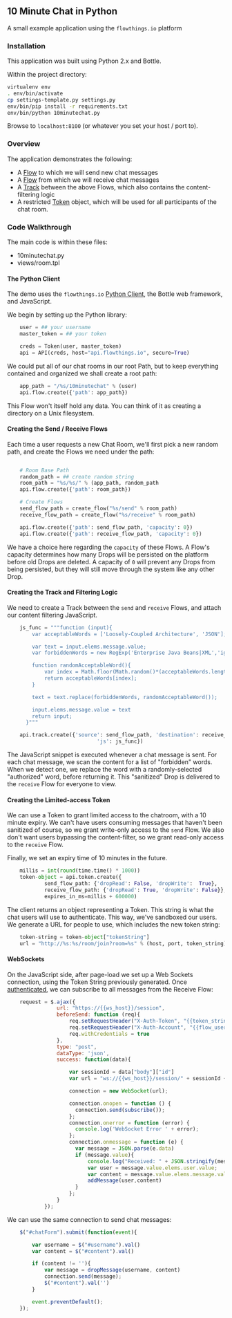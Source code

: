 ## 10 Minute Chat in Python

A small example application using the `flowthings.io` platform

### Installation

This application was built using Python 2.x and Bottle.

Within the project directory:
```bash
virtualenv env
. env/bin/activate
cp settings-template.py settings.py
env/bin/pip install -r requirements.txt
env/bin/python 10minutechat.py
```
Browse to `localhost:8100` (or whatever you set your host / port to).

### Overview

The application demonstrates the following:

* A [Flow](https://flowthings.io/docs/flow-object-overview) to which we will send new chat messages
* A [Flow](https://flowthings.io/docs/flow-object-overview) from which we will receive chat messages
* A [Track](https://flowthings.io/docs/flow-object-overview) between the above Flows, which also contains the content-filtering logic
* A restricted [Token](https://flowthings.io/docs/flow-object-overview) object, which will be used for all participants of the chat room.

### Code Walkthrough

The main code is within these files:

* 10minutechat.py
* views/room.tpl

#### The Python Client

The demo uses the `flowthings.io` [Python Client](https://github.com/flowdotnet/flow-python-client-iot), the Bottle web framework, and JavaScript.

We begin by setting up the Python library:

```python
	user = ## your username
	master_token = ## your token

	creds = Token(user, master_token)
	api = API(creds, host="api.flowthings.io", secure=True)
```

We could put all of our chat rooms in our root Path, but to keep everything contained and organized we shall create a root path:

```python
	app_path = "/%s/10minutechat" % (user)
	api.flow.create({'path': app_path})
```

This Flow won't itself hold any data. You can think of it as creating a directory on a Unix filesystem.

#### Creating the Send / Receive Flows

Each time a user requests a new Chat Room, we'll first pick a new random path, and create the Flows we need under the path:

```python

	# Room Base Path
	random_path = ## create random string
    room_path = "%s/%s/" % (app_path, random_path
    api.flow.create({'path': room_path})

    # Create Flows
    send_flow_path = create_flow("%s/send" % room_path)
    receive_flow_path = create_flow("%s/receive" % room_path)

	api.flow.create({'path': send_flow_path, 'capacity': 0})
	api.flow.create({'path': receive_flow_path, 'capacity': 0})
```

 We have a choice here regarding the `capacity` of these Flows. A Flow's capacity determines how many Drops will be persisted on the platform before old Drops are deleted. A capacity of `0` will prevent any Drops from being persisted, but they will still move through the system like any other Drop.

#### Creating the Track and Filtering Logic

We need to create a Track between the `send` and `receive` Flows, and attach our content filtering JavaScript.

```python
	js_func = """function (input){
	    var acceptableWords = ['Loosely-Coupled Architecture', 'JSON'];

	    var text = input.elems.message.value;
	    var forbiddenWords = new RegExp('Enterprise Java Beans|XML','ig');

	    function randomAcceptableWord(){
		    var index = Math.floor(Math.random()*(acceptableWords.length)+0);
		    return acceptableWords[index];
	    }

	    text = text.replace(forbiddenWords, randomAcceptableWord());

	    input.elems.message.value = text
	    return input;
	  }"""

    api.track.create({'source': send_flow_path, 'destination': receive_flow_path,
                             'js': js_func})
```
The JavaScript snippet is executed whenever a chat message is sent. For each chat message, we scan the content for a list of "forbidden" words. When we detect one, we replace the word with a randomly-selected "authorized" word, before returning it. This "sanitized" Drop is delivered to the `receive` Flow for everyone to view.

#### Creating the Limited-access Token

We can use a Token to grant limited access to the chatroom, with a 10 minute expiry. We can't have users consuming messages that haven't been sanitized of course, so we grant write-only access to the `send` Flow. We also don't want users bypassing the content-filter, so we grant read-only access to the `receive` Flow.

Finally, we set an expiry time of 10 minutes in the future.

```python
	millis = int(round(time.time() * 1000))
	token-object = api.token.create({
	        send_flow_path: {'dropRead': False, 'dropWrite':  True},
	        receive_flow_path: {'dropRead': True, 'dropWrite': False}},
	        expires_in_ms=millis + 600000)

```

The client returns an object representing a Token. This string is what the chat users will use to authenticate. This way, we've sandboxed our users. We generate a URL for people to use, which includes the new token string:

```python
	token-string = token-object["tokenString"]
	url = "http://%s:%s/room/join?room=%s" % (host, port, token_string)
```

#### WebSockets 

On the JavaScript side, after page-load we set up a Web Sockets connection, using the Token String previously generated. Once [authenticated](https://flowthings.io/docs/flowthings-websockets-api-authentication), we can subscribe to all messages from the Receive Flow:

```javascript
	request = $.ajax({
		        url: "https://{{ws_host}}/session",
		        beforeSend: function (req){
		    		req.setRequestHeader("X-Auth-Token", "{{token_string}}");
		    		req.setRequestHeader("X-Auth-Account", "{{flow_user}}");
		    		req.withCredentials = true
				},
		        type: "post",
		        dataType: 'json',
		        success: function(data){

		        	var sessionId = data["body"]["id"]
		        	var url = "ws://{{ws_host}}/session/" + sessionId + "/ws";

		        	connection = new WebSocket(url);

		        	connection.onopen = function () {
					  connection.send(subscribe());
					};
					connection.onerror = function (error) {
					  console.log('WebSocket Error ' + error);
					};
					connection.onmessage = function (e) {
					  var message = JSON.parse(e.data)
					  if (message.value){
					  	  console.log("Received: " + JSON.stringify(message.value))
						  var user = message.value.elems.user.value;
						  var content = message.value.elems.message.value;
						  addMessage(user,content)
					  }
					};
		        }
		    });

```

We can use the same connection to send chat messages:

```javascript
	$("#chatForm").submit(function(event){

	    var username = $("#username").val()
	    var content = $("#content").val()

	    if (content != ''){
	    	var message = dropMessage(username, content)
		    connection.send(message);
		    $("#content").val('')
	    }

	    event.preventDefault();
	});
```









